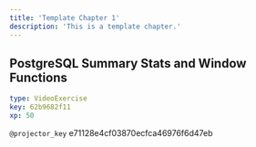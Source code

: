 ```yaml
---
title: 'Template Chapter 1'
description: 'This is a template chapter.'
---
```


## PostgreSQL Summary Stats and Window Functions

```yaml
type: VideoExercise
key: 62b9682f11
xp: 50
```

`@projector_key`
e71128e4cf03870ecfca46976f6d47eb
